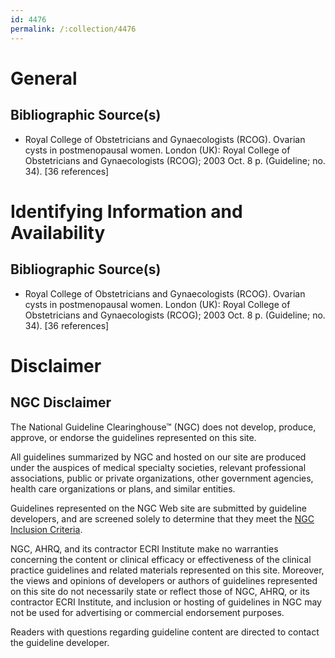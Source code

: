 ```yaml
---
id: 4476
permalink: /:collection/4476
---
```


# General

## Bibliographic Source(s)

- Royal College of Obstetricians and Gynaecologists (RCOG). Ovarian cysts in postmenopausal women. London (UK): Royal College of Obstetricians and Gynaecologists (RCOG); 2003 Oct. 8 p. (Guideline; no. 34). [36 references]

# Identifying Information and Availability

## Bibliographic Source(s)

- Royal College of Obstetricians and Gynaecologists (RCOG). Ovarian cysts in postmenopausal women. London (UK): Royal College of Obstetricians and Gynaecologists (RCOG); 2003 Oct. 8 p. (Guideline; no. 34). [36 references]

# Disclaimer

## NGC Disclaimer

The National Guideline Clearinghouse™ (NGC) does not develop, produce, approve, or endorse the guidelines represented on this site.

All guidelines summarized by NGC and hosted on our site are produced under the auspices of medical specialty societies, relevant professional associations, public or private organizations, other government agencies, health care organizations or plans, and similar entities.

Guidelines represented on the NGC Web site are submitted by guideline developers, and are screened solely to determine that they meet the [NGC Inclusion Criteria](/help-and-about/summaries/inclusion-criteria).

NGC, AHRQ, and its contractor ECRI Institute make no warranties concerning the content or clinical efficacy or effectiveness of the clinical practice guidelines and related materials represented on this site. Moreover, the views and opinions of developers or authors of guidelines represented on this site do not necessarily state or reflect those of NGC, AHRQ, or its contractor ECRI Institute, and inclusion or hosting of guidelines in NGC may not be used for advertising or commercial endorsement purposes.

Readers with questions regarding guideline content are directed to contact the guideline developer.

